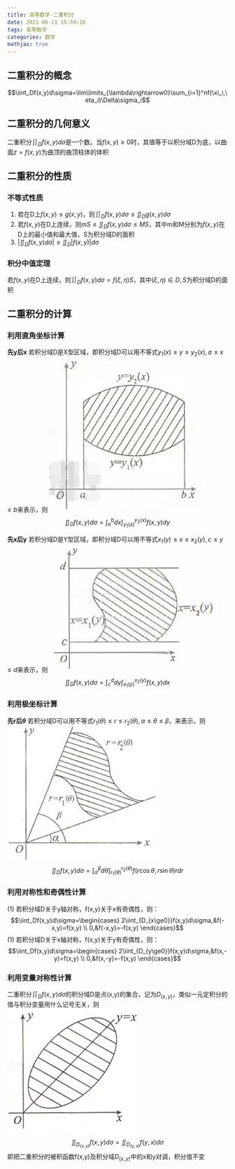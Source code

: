 ```yaml
---
title: 高等数学-二重积分
date: 2021-06-11 15:59:16
tags: 高等数学
categories: 数学
mathjax: true
---
```


## 二重积分的概念

$$\iint_Df(x,y)d\sigma=\lim\limits_{\lambda\rightarrow0}\sum_{i=1}^nf(\xi_i,\eta_i)\Delta\sigma_i$$

## 二重积分的几何意义

二重积分$\iint_Df(x,y)d\sigma$是一个数。当$f(x,y)\ge0$时，其值等于以积分域D为底，以曲面$z=f(x,y)$为曲顶的曲顶柱体的体积

## 二重积分的性质

### 不等式性质

1. 若在D上$f(x,y)\le g(x,y)$，则$\iint_Df(x,y)d\sigma\le\iint_Dg(x,y)d\sigma$
2. 若$f(x,y)$在D上连续，则$mS\le\iint_Df(x,y)d\sigma\le MS$，其中m和M分别为$f(x,y)$在D上的最小值和最大值，S为积分域D的面积
3. $|\iint_Df(x,y)d\sigma|\le\iint_D|f(x,y)|d\sigma$

### 积分中值定理

若$f(x,y)$在D上连续，则$\iint_Df(x,y)d\sigma=f(\xi,\eta)S$，其中$(\xi,\eta)\in D,S$为积分域D的面积

## 二重积分的计算

### 利用直角坐标计算

**先y后x**
若积分域D是X型区域，即积分域D可以用不等式$y_1(x)\le y\le y_2(x),a\le x\le b$来表示，则
![photo](高等数学-二重积分/1-1.png)
$$\iint_Df(x,y)d\sigma=\int_a^bdx\int_{y_1(x)}^{y_2(x)}f(x,y)dy$$

**先x后y**
若积分域D是Y型区域，即积分域D可以用不等式$x_1(y)\le x\le x_2(y),c\le y\le d$来表示，则
![photo](高等数学-二重积分/1-2.png)
$$\iint_Df(x,y)d\sigma=\int_c^ddy\int_{x_1(y)}^{x_2(y)}f(x,y)dx$$

### 利用极坐标计算

**先r后$\theta$**
若积分域D可以用不等式$r_1(\theta)\le r\le r_2(\theta),\alpha\le\theta\le\beta$，来表示，则
![photo](高等数学-二重积分/2-1.png)
$$\iint_Df(x,y)d\sigma=\int_\alpha^\beta d\theta\int_{r_1(\theta)}^{r_2(\theta)}f(r\cos\theta,r\sin\theta)rdr$$

### 利用对称性和奇偶性计算

(1) 若积分域D关于y轴对称，f(x,y)关于x有奇偶性，则：
$$\iint_Df(x,y)d\sigma=\begin{cases}
    2\iint_{D_{x\ge0}}f(x,y)d\sigma,&f(-x,y)=f(x,y) \\
    0,&f(-x,y)=-f(x,y)
\end{cases}$$
(1) 若积分域D关于x轴对称，f(x,y)关于y有奇偶性，则：
$$\iint_Df(x,y)d\sigma=\begin{cases}
    2\iint_{D_{y\ge0}}f(x,y)d\sigma,&f(x,-y)=f(x,y) \\
    0,&f(x,-y)=-f(x,y)
\end{cases}$$

### 利用变量对称性计算

二重积分$\iint_Df(x,y)d\sigma$的积分域D是点(x,y)的集合，记为$D_{(x,y)}$，类似一元定积分的值与积分变量用什么记号无关，则
![photo](高等数学-二重积分/3-1.png)
$$\iint_{D_{(x,y)}}f(x,y)d\sigma=\iint_{D_{(y,x)}}f(y,x)d\sigma$$
即把二重积分的被积函数f(x,y)及积分域$D_{(x,y)}$中的x和y对调，积分值不变